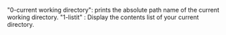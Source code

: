 "0-current working directory": prints the absolute path name of the current working directory. 
"1-listit" : Display the contents list of your current directory.

